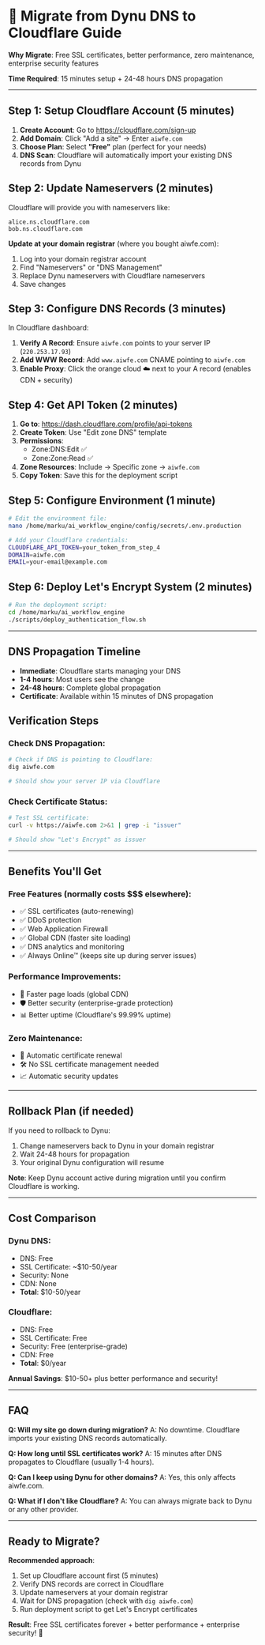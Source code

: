 # 🚀 Migrate from Dynu DNS to Cloudflare Guide

**Why Migrate**: Free SSL certificates, better performance, zero maintenance, enterprise security features

**Time Required**: 15 minutes setup + 24-48 hours DNS propagation

---

## Step 1: Setup Cloudflare Account (5 minutes)

1. **Create Account**: Go to https://cloudflare.com/sign-up
2. **Add Domain**: Click "Add a site" → Enter `aiwfe.com`
3. **Choose Plan**: Select **"Free"** plan (perfect for your needs)
4. **DNS Scan**: Cloudflare will automatically import your existing DNS records from Dynu

## Step 2: Update Nameservers (2 minutes)

Cloudflare will provide you with nameservers like:
```
alice.ns.cloudflare.com
bob.ns.cloudflare.com
```

**Update at your domain registrar** (where you bought aiwfe.com):
1. Log into your domain registrar account
2. Find "Nameservers" or "DNS Management"  
3. Replace Dynu nameservers with Cloudflare nameservers
4. Save changes

## Step 3: Configure DNS Records (3 minutes)

In Cloudflare dashboard:
1. **Verify A Record**: Ensure `aiwfe.com` points to your server IP (`220.253.17.93`)
2. **Add WWW Record**: Add `www.aiwfe.com` CNAME pointing to `aiwfe.com`
3. **Enable Proxy**: Click the orange cloud ☁️ next to your A record (enables CDN + security)

## Step 4: Get API Token (2 minutes)

1. **Go to**: https://dash.cloudflare.com/profile/api-tokens
2. **Create Token**: Use "Edit zone DNS" template
3. **Permissions**: 
   - Zone:DNS:Edit ✅
   - Zone:Zone:Read ✅
4. **Zone Resources**: Include → Specific zone → `aiwfe.com`
5. **Copy Token**: Save this for the deployment script

## Step 5: Configure Environment (1 minute)

```bash
# Edit the environment file:
nano /home/marku/ai_workflow_engine/config/secrets/.env.production

# Add your Cloudflare credentials:
CLOUDFLARE_API_TOKEN=your_token_from_step_4
DOMAIN=aiwfe.com
EMAIL=your-email@example.com
```

## Step 6: Deploy Let's Encrypt System (2 minutes)

```bash
# Run the deployment script:
cd /home/marku/ai_workflow_engine
./scripts/deploy_authentication_flow.sh
```

---

## DNS Propagation Timeline

- **Immediate**: Cloudflare starts managing your DNS
- **1-4 hours**: Most users see the change
- **24-48 hours**: Complete global propagation
- **Certificate**: Available within 15 minutes of DNS propagation

## Verification Steps

### Check DNS Propagation:
```bash
# Check if DNS is pointing to Cloudflare:
dig aiwfe.com

# Should show your server IP via Cloudflare
```

### Check Certificate Status:
```bash
# Test SSL certificate:
curl -v https://aiwfe.com 2>&1 | grep -i "issuer"

# Should show "Let's Encrypt" as issuer
```

---

## Benefits You'll Get

### **Free Features** (normally costs $$$ elsewhere):
- ✅ SSL certificates (auto-renewing)
- ✅ DDoS protection
- ✅ Web Application Firewall
- ✅ Global CDN (faster site loading)
- ✅ DNS analytics and monitoring
- ✅ Always Online™ (keeps site up during server issues)

### **Performance Improvements**:
- 🚀 Faster page loads (global CDN)
- 🛡️ Better security (enterprise-grade protection)
- 📊 Better uptime (Cloudflare's 99.99% uptime)

### **Zero Maintenance**:
- 🔄 Automatic certificate renewal
- 🛠️ No SSL certificate management needed
- 📈 Automatic security updates

---

## Rollback Plan (if needed)

If you need to rollback to Dynu:
1. Change nameservers back to Dynu in your domain registrar
2. Wait 24-48 hours for propagation
3. Your original Dynu configuration will resume

**Note**: Keep Dynu account active during migration until you confirm Cloudflare is working.

---

## Cost Comparison

### **Dynu DNS**:
- DNS: Free
- SSL Certificate: ~$10-50/year
- Security: None
- CDN: None
- **Total**: $10-50/year

### **Cloudflare**:
- DNS: Free
- SSL Certificate: Free
- Security: Free (enterprise-grade)
- CDN: Free
- **Total**: $0/year

**Annual Savings**: $10-50+ plus better performance and security!

---

## FAQ

**Q: Will my site go down during migration?**
A: No downtime. Cloudflare imports your existing DNS records automatically.

**Q: How long until SSL certificates work?**
A: 15 minutes after DNS propagates to Cloudflare (usually 1-4 hours).

**Q: Can I keep using Dynu for other domains?**
A: Yes, this only affects aiwfe.com.

**Q: What if I don't like Cloudflare?**
A: You can always migrate back to Dynu or any other provider.

---

## Ready to Migrate?

**Recommended approach**:
1. Set up Cloudflare account first (5 minutes)
2. Verify DNS records are correct in Cloudflare
3. Update nameservers at your domain registrar
4. Wait for DNS propagation (check with `dig aiwfe.com`)
5. Run deployment script to get Let's Encrypt certificates

**Result**: Free SSL certificates forever + better performance + enterprise security! 🎉
